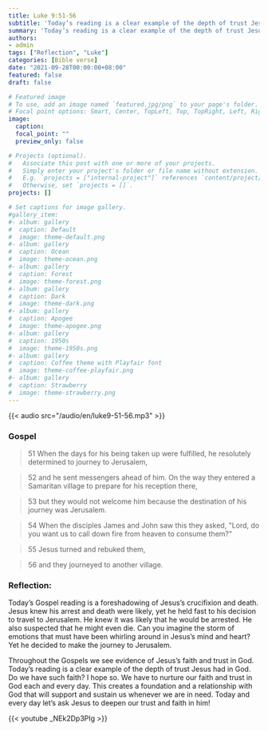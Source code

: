 ```yaml
---
title: Luke 9:51-56
subtitle: 'Today’s reading is a clear example of the depth of trust Jesus had in God. Do we have such faith?'
summary: 'Today’s reading is a clear example of the depth of trust Jesus had in God. Do we have such faith?'
authors:
- admin
tags: ["Reflection", "Luke"]
categories: [Bible verse]
date: "2021-09-28T00:00:00+08:00"
featured: false
draft: false

# Featured image
# To use, add an image named `featured.jpg/png` to your page's folder.
# Focal point options: Smart, Center, TopLeft, Top, TopRight, Left, Right, BottomLeft, Bottom, BottomRight
image:
  caption:
  focal_point: ""
  preview_only: false

# Projects (optional).
#   Associate this post with one or more of your projects.
#   Simply enter your project's folder or file name without extension.
#   E.g. `projects = ["internal-project"]` references `content/project/deep-learning/index.md`.
#   Otherwise, set `projects = []`.
projects: []

# Set captions for image gallery.
#gallery_item:
#- album: gallery
#  caption: Default
#  image: theme-default.png
#- album: gallery
#  caption: Ocean
#  image: theme-ocean.png
#- album: gallery
#  caption: Forest
#  image: theme-forest.png
#- album: gallery
#  caption: Dark
#  image: theme-dark.png
#- album: gallery
#  caption: Apogee
#  image: theme-apogee.png
#- album: gallery
#  caption: 1950s
#  image: theme-1950s.png
#- album: gallery
#  caption: Coffee theme with Playfair font
#  image: theme-coffee-playfair.png
#- album: gallery
#  caption: Strawberry
#  image: theme-strawberry.png
---
```


{{< audio src="/audio/en/luke9-51-56.mp3" >}}

### Gospel
> 51 When the days for his being taken up were fulfilled, he resolutely determined to journey to Jerusalem,

> 52 and he sent messengers ahead of him. On the way they entered a Samaritan village to prepare for his reception there,

> 53 but they would not welcome him because the destination of his journey was Jerusalem.

> 54 When the disciples James and John saw this they asked, "Lord, do you want us to call down fire from heaven to consume them?"

> 55 Jesus turned and rebuked them,

> 56 and they journeyed to another village.

### Reflection:
Today’s Gospel reading is a foreshadowing of Jesus’s crucifixion and death. Jesus knew his arrest and death were likely, yet he held fast to his decision to travel to Jerusalem. He knew it was likely that he would be arrested. He also suspected that he might even die. Can you imagine the storm of emotions that must have been whirling around in Jesus’s mind and heart? Yet he decided to make the journey to Jerusalem.

Throughout the Gospels we see evidence of Jesus’s faith and trust in God. Today’s reading is a clear example of the depth of trust Jesus had in God. Do we have such faith? I hope so. We have to nurture our faith and trust in God each and every day. This creates a foundation and a relationship with God that will support and sustain us whenever we are in need. Today and every day let’s ask Jesus to deepen our trust and faith in him!

{{< youtube _NEk2Dp3PIg >}}
